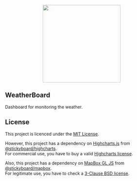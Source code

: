 <p align="center">
  <img width="256" height="256" src="https://github.com/soaple/weather-board/blob/master/src/static/image/WeatherBoard_logo.png?raw=true">
</p>

## WeatherBoard

Dashboard for monitoring the weather.

## License

This project is licenced under the [MIT License](http://opensource.org/licenses/mit-license.html).

However, this project has a dependency on [Highcharts.js](http://www.highcharts.com) from [@stickyboard/highcharts](https://github.com/soaple/stickyboard-highcharts).<br />
For commercial use, you have to buy a valid [Highcharts license](https://github.com/highcharts/highcharts/blob/master/license.txt).

Also, this project has a dependency on [MapBox GL JS](https://github.com/mapbox/mapbox-gl-js/) from [@stickyboard/mapbox](https://github.com/soaple/stickyboard-mapbox).<br />
For legitimate use, you have to check a [3-Clause BSD license](https://github.com/mapbox/mapbox-gl-js/blob/main/LICENSE.txt).
